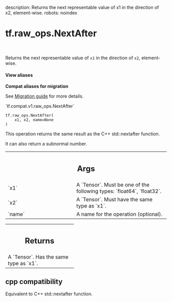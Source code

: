 description: Returns the next representable value of x1 in the direction of x2, element-wise.
robots: noindex

# tf.raw_ops.NextAfter

<!-- Insert buttons and diff -->

<table class="tfo-notebook-buttons tfo-api nocontent" align="left">

</table>



Returns the next representable value of `x1` in the direction of `x2`, element-wise.

<section class="expandable">
  <h4 class="showalways">View aliases</h4>
  <p>
<b>Compat aliases for migration</b>
<p>See
<a href="https://www.tensorflow.org/guide/migrate">Migration guide</a> for
more details.</p>
<p>`tf.compat.v1.raw_ops.NextAfter`</p>
</p>
</section>

<pre class="devsite-click-to-copy prettyprint lang-py tfo-signature-link">
<code>tf.raw_ops.NextAfter(
    x1, x2, name=None
)
</code></pre>



<!-- Placeholder for "Used in" -->

This operation returns the same result as the C++ std::nextafter function.

It can also return a subnormal number.



<!-- Tabular view -->
 <table class="responsive fixed orange">
<colgroup><col width="214px"><col></colgroup>
<tr><th colspan="2"><h2 class="add-link">Args</h2></th></tr>

<tr>
<td>
`x1`
</td>
<td>
A `Tensor`. Must be one of the following types: `float64`, `float32`.
</td>
</tr><tr>
<td>
`x2`
</td>
<td>
A `Tensor`. Must have the same type as `x1`.
</td>
</tr><tr>
<td>
`name`
</td>
<td>
A name for the operation (optional).
</td>
</tr>
</table>



<!-- Tabular view -->
 <table class="responsive fixed orange">
<colgroup><col width="214px"><col></colgroup>
<tr><th colspan="2"><h2 class="add-link">Returns</h2></th></tr>
<tr class="alt">
<td colspan="2">
A `Tensor`. Has the same type as `x1`.
</td>
</tr>

</table>



 <section><devsite-expandable expanded>
 <h2 class="showalways">cpp compatibility</h2>

Equivalent to C++ std::nextafter function.


 </devsite-expandable></section>

